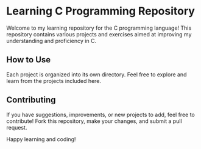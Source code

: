 # Learning C Programming Repository

Welcome to my learning repository for the C programming language! This repository contains various projects and exercises aimed at improving my understanding and proficiency in C.

## How to Use

Each project is organized into its own directory. Feel free to explore and learn from the projects included here.

## Contributing

If you have suggestions, improvements, or new projects to add, feel free to contribute! Fork this repository, make your changes, and submit a pull request.

Happy learning and coding!
